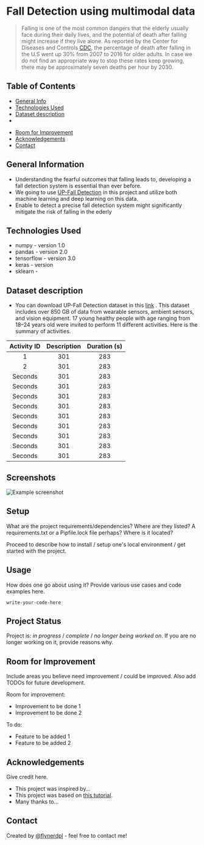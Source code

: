 # Fall Detection using multimodal data
> Falling is one of the most common dangers that the elderly usually face during their daily lives, and the potential of death after falling might increase if they live alone.  As reported by the Center for Diseases and Controls [CDC](https://www.cdc.gov/homeandrecreationalsafety/falls/adultfalls.html), the percentage of death after falling in the U.S went up 30% from 2007 to 2016 for older adults. In case we do not find an appropriate way to stop these rates keep growing, there may be approximately seven deaths per hour by 2030.

## Table of Contents
* [General Info](#general-information)
* [Technologies Used](#technologies-used)
* [Dataset description](#features)
* 
<!-- * [Screenshots](#screenshots)
* [Setup](#setup)
* [Usage](#usage)
* [Project Status](#project-status) -->

* [Room for Improvement](#room-for-improvement)
* [Acknowledgements](#acknowledgements)
* [Contact](#contact)
<!-- * [License](#license) -->


## General Information
- Understanding the fearful outcomes that falling leads to, developing a fall
detection system is essential than ever before.
- We going to use [UP-Fall Detection](https://www.mdpi.com/1424-8220/19/9/1988) in this project and utilize both machine learning and deep learning on this data.
- Enable to detect a precise fall detection system might significantly mitigate the risk of falling in the ederly
<!-- You don't have to answer all the questions - just the ones relevant to your project. -->


## Technologies Used
- numpy - version 1.0
- pandas - version 2.0
- tensorflow - version 3.0
- keras - version 
- sklearn - 

## Dataset description
- You can download UP-Fall Detection dataset in this [link](https://sites.google.com/up.edu.mx/har-up/) . This dataset includes over 850 GB of data from wearable sensors, ambient sensors, and vision equipment. 17 young healthy people with age ranging from 18–24 years old were invited to perform 11 different activities. Here is the summary of activities. 

| Activity ID | Description  | Duration (s)  |
| :-----:     | :-:          | :-:           |
|     1        | 301          | 283           |
| 2     | 301          | 283           |
| Seconds     | 301          | 283           |
| Seconds     | 301          | 283           |
| Seconds     | 301          | 283           |
| Seconds     | 301          | 283           |
| Seconds     | 301          | 283           |
| Seconds     | 301          | 283           |
| Seconds     | 301          | 283           |
| Seconds     | 301          | 283           |
| Seconds     | 301          | 283           |


## Screenshots
![Example screenshot](./img/screenshot.png)
<!-- If you have screenshots you'd like to share, include them here. -->


## Setup
What are the project requirements/dependencies? Where are they listed? A requirements.txt or a Pipfile.lock file perhaps? Where is it located?

Proceed to describe how to install / setup one's local environment / get started with the project.


## Usage
How does one go about using it?
Provide various use cases and code examples here.

`write-your-code-here`


## Project Status
Project is: _in progress_ / _complete_ / _no longer being worked on_. If you are no longer working on it, provide reasons why.


## Room for Improvement
Include areas you believe need improvement / could be improved. Also add TODOs for future development.

Room for improvement:
- Improvement to be done 1
- Improvement to be done 2

To do:
- Feature to be added 1
- Feature to be added 2


## Acknowledgements
Give credit here.
- This project was inspired by...
- This project was based on [this tutorial](https://www.example.com).
- Many thanks to...


## Contact
Created by [@flynerdpl](https://www.flynerd.pl/) - feel free to contact me!


<!-- Optional -->
<!-- ## License -->
<!-- This project is open source and available under the [... License](). -->

<!-- You don't have to include all sections - just the one's relevant to your project -->
